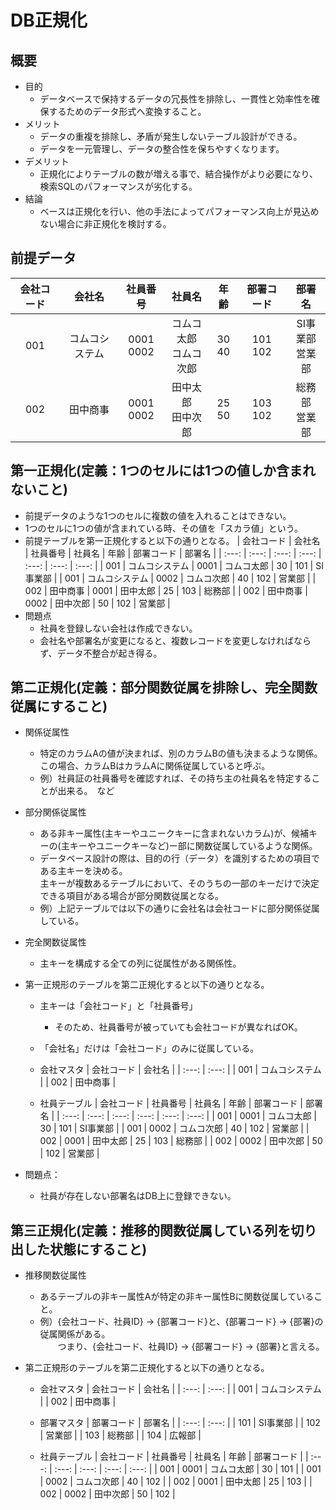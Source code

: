 # DB正規化

## 概要
- 目的
    - データベースで保持するデータの冗長性を排除し、一貫性と効率性を確保するためのデータ形式へ変換すること。
- メリット
    - データの重複を排除し、矛盾が発生しないテーブル設計ができる。
    - データを一元管理し、データの整合性を保ちやすくなります。
- デメリット
    - 正規化によりテーブルの数が増える事で、結合操作がより必要になり、検索SQLのパフォーマンスが劣化する。
- 結論
    - ベースは正規化を行い、他の手法によってパフォーマンス向上が見込めない場合に非正規化を検討する。

## 前提データ
| 会社コード | 会社名 | 社員番号 | 社員名 | 年齢 | 部署コード | 部署名 |
| :---: | :---: | :---: | :---: | :---: | :---: | :---: |
| 001 | コムコシステム | 0001<br>0002 | コムコ太郎<br>コムコ次郎 | 30<br>40 | 101<br>102 | SI事業部<br>営業部 |
| 002 | 田中商事 | 0001<br>0002 | 田中太郎<br>田中次郎 | 25<br>50 | 103<br>102 | 総務部<br>営業部 |

## 第一正規化(定義：1つのセルには1つの値しか含まれないこと)
- 前提データのような1つのセルに複数の値を入れることはできない。
- 1つのセルに1つの値が含まれている時、その値を「スカラ値」という。
- 前提テーブルを第一正規化すると以下の通りとなる。
    | 会社コード | 会社名 | 社員番号 | 社員名 | 年齢 | 部署コード | 部署名 |
    | :---: | :---: | :---: | :---: | :---: | :---: | :---: |
    | 001 | コムコシステム | 0001 | コムコ太郎 | 30 | 101 | SI事業部 |
    | 001 | コムコシステム | 0002 | コムコ次郎 | 40 | 102 | 営業部 |
    | 002 | 田中商事 | 0001 | 田中太郎 | 25 | 103 | 総務部 |
    | 002 | 田中商事 | 0002 | 田中次郎 | 50 | 102 | 営業部 |
- 問題点
    - 社員を登録しない会社は作成できない。
    - 会社名や部署名が変更になると、複数レコードを変更しなければならず、データ不整合が起き得る。


## 第二正規化(定義：部分関数従属を排除し、完全関数従属にすること)
- 関係従属性
    - 特定のカラムAの値が決まれば、別のカラムBの値も決まるような関係。<br>この場合、カラムBはカラムAに関係従属していると呼ぶ。
    - 例）社員証の社員番号を確認すれば、その持ち主の社員名を特定することが出来る。　など

- 部分関係従属性
    - ある非キー属性(主キーやユニークキーに含まれないカラム)が、候補キーの(主キーやユニークキーなど)ー部に関数従属しているような関係。
    - データベース設計の際は、目的の行（データ）を識別するための項目である主キーを決める。<br>主キーが複数あるテーブルにおいて、そのうちの一部のキーだけで決定できる項目がある場合が部分関数従属となる。
    - 例）上記テーブルでは以下の通りに会社名は会社コードに部分関係従属している。

- 完全関数従属性
    - 主キーを構成する全ての列に従属性がある関係性。

- 第一正規形のテーブルを第二正規化すると以下の通りとなる。
    - 主キーは「会社コード」と「社員番号」
        - そのため、社員番号が被っていても会社コードが異なればOK。
    - 「会社名」だけは「会社コード」のみに従属している。
    - 会社マスタ
        | 会社コード | 会社名 |
        | :---: | :---: |
        | 001 | コムコシステム |
        | 002 | 田中商事 |

    - 社員テーブル
        | 会社コード | 社員番号 | 社員名 | 年齢 | 部署コード | 部署名 |
        | :---: | :---: | :---: | :---: | :---: | :---: |
        | 001 | 0001 | コムコ太郎 | 30 | 101 | SI事業部 |
        | 001 | 0002 | コムコ次郎 | 40 | 102 | 営業部 |
        | 002 | 0001 | 田中太郎 | 25 | 103 | 総務部 |
        | 002 | 0002 | 田中次郎 | 50 | 102 | 営業部 |
- 問題点：
    - 社員が存在しない部署名はDB上に登録できない。


## 第三正規化(定義：推移的関数従属している列を切り出した状態にすること)
- 推移関数従属性
    - あるテーブルの非キー属性Aが特定の非キー属性Bに関数従属していること。
    - 例）{会社コード、社員ID} → {部署コード}と、{部署コード} → {部署}の従属関係がある。<br>　　つまり、{会社コード、社員ID} → {部署コード} → {部署}と言える。

- 第二正規形のテーブルを第二正規化すると以下の通りとなる。
    - 会社マスタ
        | 会社コード | 会社名 |
        | :---: | :---: |
        | 001 | コムコシステム |
        | 002 | 田中商事 |

    - 部署マスタ
        | 部署コード | 部署名 |
        | :---: | :---: |
        | 101 | SI事業部 |
        | 102 | 営業部 |
        | 103 | 総務部 |
        | 104 | 広報部 |

    - 社員テーブル
        | 会社コード | 社員番号 | 社員名 | 年齢 | 部署コード |
        | :---: | :---: | :---: | :---: | :---: |
        | 001 | 0001 | コムコ太郎 | 30 | 101 |
        | 001 | 0002 | コムコ次郎 | 40 | 102 |
        | 002 | 0001 | 田中太郎 | 25 | 103 |
        | 002 | 0002 | 田中次郎 | 50 | 102 |
